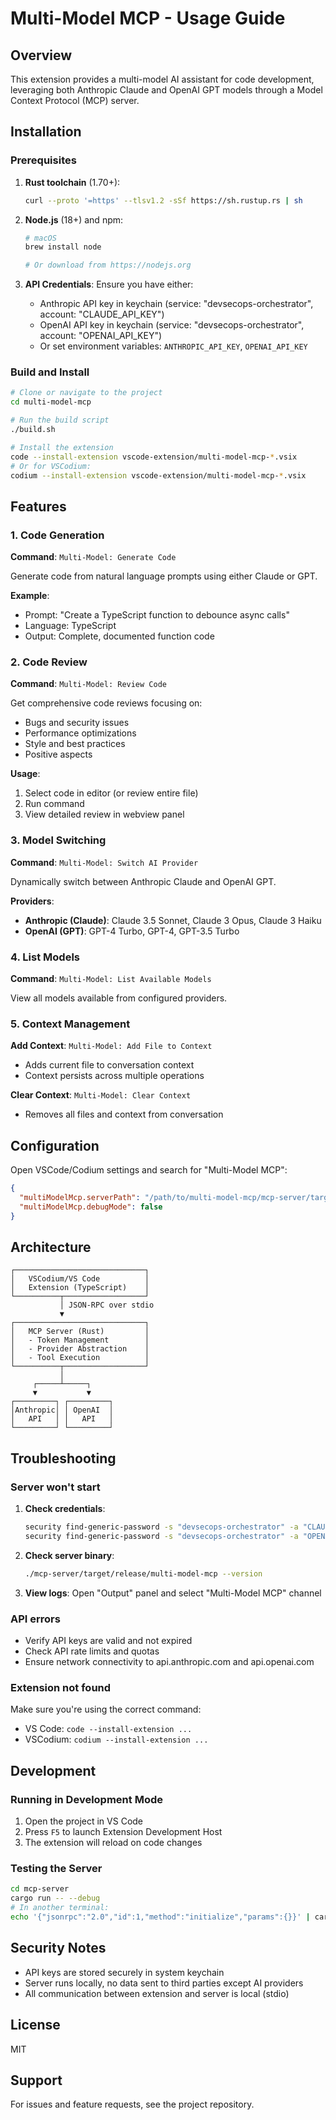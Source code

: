 # Multi-Model MCP - Usage Guide

## Overview

This extension provides a multi-model AI assistant for code development, leveraging both Anthropic Claude and OpenAI GPT models through a Model Context Protocol (MCP) server.

## Installation

### Prerequisites

1. **Rust toolchain** (1.70+):
   ```bash
   curl --proto '=https' --tlsv1.2 -sSf https://sh.rustup.rs | sh
   ```

2. **Node.js** (18+) and npm:
   ```bash
   # macOS
   brew install node

   # Or download from https://nodejs.org
   ```

3. **API Credentials**: Ensure you have either:
   - Anthropic API key in keychain (service: "devsecops-orchestrator", account: "CLAUDE_API_KEY")
   - OpenAI API key in keychain (service: "devsecops-orchestrator", account: "OPENAI_API_KEY")
   - Or set environment variables: `ANTHROPIC_API_KEY`, `OPENAI_API_KEY`

### Build and Install

```bash
# Clone or navigate to the project
cd multi-model-mcp

# Run the build script
./build.sh

# Install the extension
code --install-extension vscode-extension/multi-model-mcp-*.vsix
# Or for VSCodium:
codium --install-extension vscode-extension/multi-model-mcp-*.vsix
```

## Features

### 1. Code Generation

**Command**: `Multi-Model: Generate Code`

Generate code from natural language prompts using either Claude or GPT.

**Example**:
- Prompt: "Create a TypeScript function to debounce async calls"
- Language: TypeScript
- Output: Complete, documented function code

### 2. Code Review

**Command**: `Multi-Model: Review Code`

Get comprehensive code reviews focusing on:
- Bugs and security issues
- Performance optimizations
- Style and best practices
- Positive aspects

**Usage**:
1. Select code in editor (or review entire file)
2. Run command
3. View detailed review in webview panel

### 3. Model Switching

**Command**: `Multi-Model: Switch AI Provider`

Dynamically switch between Anthropic Claude and OpenAI GPT.

**Providers**:
- **Anthropic (Claude)**: Claude 3.5 Sonnet, Claude 3 Opus, Claude 3 Haiku
- **OpenAI (GPT)**: GPT-4 Turbo, GPT-4, GPT-3.5 Turbo

### 4. List Models

**Command**: `Multi-Model: List Available Models`

View all models available from configured providers.

### 5. Context Management

**Add Context**: `Multi-Model: Add File to Context`
- Adds current file to conversation context
- Context persists across multiple operations

**Clear Context**: `Multi-Model: Clear Context`
- Removes all files and context from conversation

## Configuration

Open VSCode/Codium settings and search for "Multi-Model MCP":

```json
{
  "multiModelMcp.serverPath": "/path/to/multi-model-mcp/mcp-server/target/release/multi-model-mcp",
  "multiModelMcp.debugMode": false
}
```

## Architecture

```
┌─────────────────────────────┐
│   VSCodium/VS Code          │
│   Extension (TypeScript)    │
└──────────┬──────────────────┘
           │ JSON-RPC over stdio
           ▼
┌─────────────────────────────┐
│   MCP Server (Rust)         │
│   - Token Management        │
│   - Provider Abstraction    │
│   - Tool Execution          │
└──────────┬──────────────────┘
           │
     ┌─────┴─────┐
     ▼           ▼
┌─────────┐ ┌─────────┐
│Anthropic│ │ OpenAI  │
│   API   │ │   API   │
└─────────┘ └─────────┘
```

## Troubleshooting

### Server won't start

1. **Check credentials**:
   ```bash
   security find-generic-password -s "devsecops-orchestrator" -a "CLAUDE_API_KEY" -w
   security find-generic-password -s "devsecops-orchestrator" -a "OPENAI_API_KEY" -w
   ```

2. **Check server binary**:
   ```bash
   ./mcp-server/target/release/multi-model-mcp --version
   ```

3. **View logs**: Open "Output" panel and select "Multi-Model MCP" channel

### API errors

- Verify API keys are valid and not expired
- Check API rate limits and quotas
- Ensure network connectivity to api.anthropic.com and api.openai.com

### Extension not found

Make sure you're using the correct command:
- VS Code: `code --install-extension ...`
- VSCodium: `codium --install-extension ...`

## Development

### Running in Development Mode

1. Open the project in VS Code
2. Press `F5` to launch Extension Development Host
3. The extension will reload on code changes

### Testing the Server

```bash
cd mcp-server
cargo run -- --debug
# In another terminal:
echo '{"jsonrpc":"2.0","id":1,"method":"initialize","params":{}}' | cargo run
```

## Security Notes

- API keys are stored securely in system keychain
- Server runs locally, no data sent to third parties except AI providers
- All communication between extension and server is local (stdio)

## License

MIT

## Support

For issues and feature requests, see the project repository.
